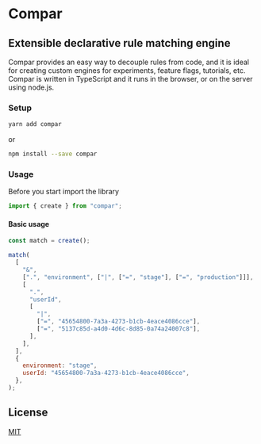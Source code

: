# Compar

## Extensible declarative rule matching engine

Compar provides an easy way to decouple rules from code, and it is ideal for
creating custom engines for experiments, feature flags, tutorials, etc. Compar
is written in TypeScript and it runs in the browser, or on the server using
node.js.

### Setup

```bash
yarn add compar
```

or

```bash
npm install --save compar
```

### Usage

Before you start import the library

```javascript
import { create } from "compar";
```

#### Basic usage

```javascript
const match = create();

match(
  [
    "&",
    [".", "environment", ["|", ["=", "stage"], ["=", "production"]]],
    [
      ".",
      "userId",
      [
        "|",
        ["=", "45654800-7a3a-4273-b1cb-4eace4086cce"],
        ["=", "5137c85d-a4d0-4d6c-8d85-0a74a24007c8"],
      ],
    ],
  ],
  {
    environment: "stage",
    userId: "45654800-7a3a-4273-b1cb-4eace4086cce",
  },
);
```

## License

[MIT](LICENSE)
